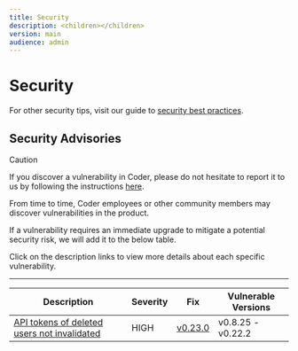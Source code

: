 ```yaml
---
title: Security
description: <children></children>
version: main
audience: admin
---
```

# Security

<children></children>

For other security tips, visit our guide to
[security best practices](../../tutorials/best-practices/security-best-practices).

## Security Advisories

> [!CAUTION]
> If you discover a vulnerability in Coder, please do not hesitate to report it
> to us by following the instructions
> [here](https://github.com/coder/coder/blob/main/SECURITY).

From time to time, Coder employees or other community members may discover
vulnerabilities in the product.

If a vulnerability requires an immediate upgrade to mitigate a potential
security risk, we will add it to the below table.

Click on the description links to view more details about each specific
vulnerability.

---

| Description                                                                                                                                   | Severity | Fix                                                            | Vulnerable Versions |
|-----------------------------------------------------------------------------------------------------------------------------------------------|----------|----------------------------------------------------------------|---------------------|
| [API tokens of deleted users not invalidated](https://github.com/coder/coder/blob/main/docs/admin/security/0001_user_apikeys_invalidation) | HIGH     | [v0.23.0](https://github.com/coder/coder/releases/tag/v0.23.0) | v0.8.25 - v0.22.2   |
